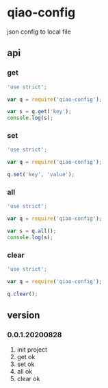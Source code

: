 # qiao-config
json config to local file

## api
### get
```javascript
'use strict';

var q = require('qiao-config');

var s = q.get('key');
console.log(s);
```

### set
```javascript
'use strict';

var q = require('qiao-config');

q.set('key', 'value');
```

### all
```javascript
'use strict';

var q = require('qiao-config');

var s = q.all();
console.log(s);
```

### clear
```javascript
'use strict';

var q = require('qiao-config');

q.clear();
```

## version
### 0.0.1.20200828
1. init project
2. get ok
3. set ok
4. all ok
5. clear ok